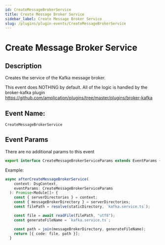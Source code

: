 ```yaml
---
id: CreateMessageBrokerService
title: Create Message Broker Service
sidebar_label: Create Message Broker Service
slug: /plugins/plugin-events/CreateMessageBrokerService
---
```

# Create Message Broker Service

## Description

Creates the service of the Kafka message broker. 

This event does NOTHING by default. All of the logic is handled by the broker-kafka plugin https://github.com/amplication/plugins/tree/master/plugins/broker-kafka

## Event Name:
`CreateMessageBrokerService`

## Event Params
There are no additional params to this event
```ts
export interface CreateMessageBrokerServiceParams extends EventParams {}
```

Example:
```ts
async afterCreateMessageBrokerService(
    context: DsgContext,
    eventParams: CreateMessageBrokerServiceParams
  ): Promise<Module[]> {
    const { serverDirectories } = context;
    const { messageBrokerDirectory } = serverDirectories;
    const filePath = resolve(staticDirectory, `kafka.service.ts`);

    const file = await readFile(filePath, "utf8");
    const generateFileName = `kafka.service.ts`;

    const path = join(messageBrokerDirectory, generateFileName);
    return [{ code: file, path }];
  }
```

